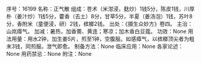 序号：16199
名称：正气散
组成：苍术（米泔浸，麸炒）1钱5分，陈皮1钱，川厚朴（姜汁炒）1钱5分，藿香（去土）8分，甘草5分，半夏（姜汤泡）1钱，苏叶8分，香附米（童便浸，研）2钱，槟榔2钱。
出处：《摄生众妙方》卷四。
主治：山岚瘴气。
加减：暑热，加香薷、黄连；寒凉；加木香白豆蔻。
功效：None
用法用量：用水2钟，加生姜5片，煎至1钟，空腹服。如感瘴气，以槟榔顶尖者为粗末3钱，同煎服。泄气即愈。
制备方法：None
临床应用：None
各家论述：None
用药禁忌：None
附注：None
